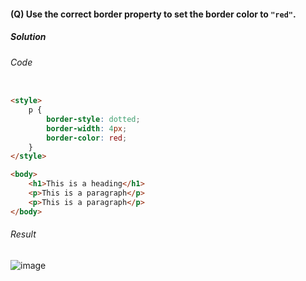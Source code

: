 #### (Q) Use the correct border property to set the border color to `"red"`.

<h5>Solution</h5>

###### Code

```HTML

<style>
    p {
        border-style: dotted;
        border-width: 4px;
        border-color: red;
    }
</style>

<body>
    <h1>This is a heading</h1>
    <p>This is a paragraph</p>
    <p>This is a paragraph</p>
</body>

```

###### Result

![image](https://github.com/gurjeetsinghvirdee/W3Schools-Frontend-Development-Exercises/assets/73753957/c8a02539-7735-4086-af61-5e680ab73f3a)
